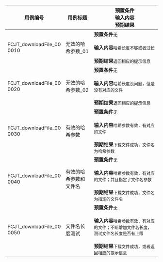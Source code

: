 |用例编号|用例标题|预置条件<br>输入内容<br>预期结果|
|----------------|----------------|----------------|
|FCJT_downloadFile_00<br>0010|无效的哈希参数_01|**预置条件**`无`<br><br>**输入内容**`哈希长度不够或者过长`<br><br>**预期结果**`返回相应的提示信息`|
|FCJT_downloadFile_00<br>0020|无效的哈希参数_02|**预置条件**`无`<br><br>**输入内容**`哈希长度没问题，但是没有对应的文件`<br><br>**预期结果**`返回相应的提示信息`|
|FCJT_downloadFile_00<br>0030|有效的哈希参数|**预置条件**`无`<br><br>**输入内容**`哈希参数有效，有对应的文件`<br><br>**预期结果**`下载文件成功，文件名为哈希参数`|
|FCJT_downloadFile_00<br>0040|有效的哈希参数和文件名|**预置条件**`无`<br><br>**输入内容**`哈希参数有效，有对应的文件；并且指定了文件名参数`<br><br>**预期结果**`下载文件成功，文件名为指定的文件名`|
|FCJT_downloadFile_00<br>0050|文件名长度测试|**预置条件**`无`<br><br>**输入内容**`哈希参数有效，有对应的文件；不断增加文件名长度，测试文件名长度是否有上限`<br><br>**预期结果**`下载文件成功，或者返回相应的提示信息`|
